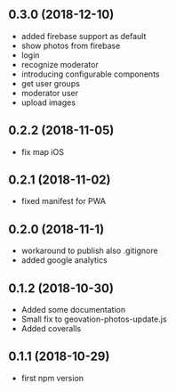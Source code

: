 ## 0.3.0 (2018-12-10)
- added firebase support as default
- show photos from firebase
- login
- recognize moderator
- introducing configurable components
- get user groups
- moderator user
- upload images

## 0.2.2 (2018-11-05)
- fix map iOS

## 0.2.1 (2018-11-02)
- fixed manifest for PWA

## 0.2.0 (2018-11-1)
- workaround to publish also .gitignore
- added google analytics

## 0.1.2 (2018-10-30)
- Added some documentation
- Small fix to geovation-photos-update.js
- Added coveralls

## 0.1.1 (2018-10-29)
- first npm version
